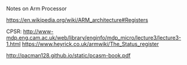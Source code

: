 Notes on Arm Processor

https://en.wikipedia.org/wiki/ARM_architecture#Registers

CPSR: http://www-mdp.eng.cam.ac.uk/web/library/enginfo/mdp_micro/lecture3/lecture3-1.html
https://www.heyrick.co.uk/armwiki/The_Status_register


http://pacman128.github.io/static/pcasm-book.pdf

